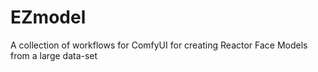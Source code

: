# EZmodel
A collection of workflows for ComfyUI for creating Reactor Face Models from a large data-set
